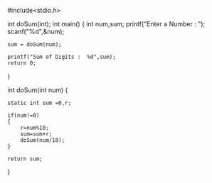 #include<stdio.h>
 
int doSum(int);
int main()
{
    int num,sum;
    printf("Enter a Number  : ");
    scanf("%d",&num);
 
    sum = doSum(num);
 
    printf("Sum of Digits :  %d",sum);
    return 0;
}
 
int doSum(int num)
{
 
    static int sum =0,r;
 
    if(num!=0)
    {
        r=num%10;
        sum=sum+r;
        doSum(num/10);
    }
 
    return sum;
}
